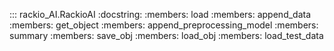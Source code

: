 ::: rackio_AI.RackioAI
    :docstring:
    :members: load
    :members: append_data
    :members: get_object
    :members: append_preprocessing_model
    :members: summary
    :members: save_obj
    :members: load_obj
    :members: load_test_data